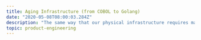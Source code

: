 ```yaml
---
title: Aging Infrastructure (from COBOL to Golang)
date: "2020-05-08T08:00:03.284Z"
description: "The same way that our physical infrastructure requires maintenance and constant investment in order to keep operations up and running, software is no different, maybe just in terms of visibility."
topic: product-engineering
---
```


